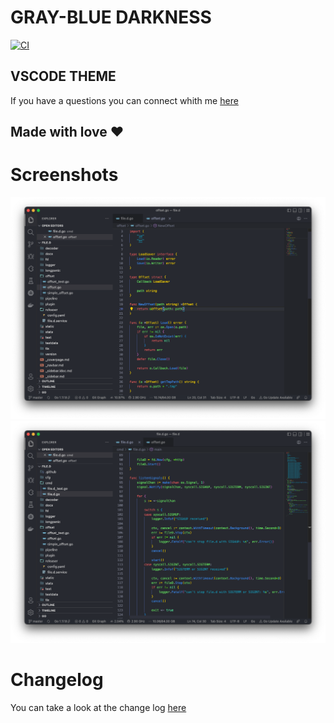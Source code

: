 # GRAY-BLUE DARKNESS 
[![CI](https://github.com/Runinterface/GREY-BLUE-DARKNESS/blob/main/.github/workflows/main.yml/badge.svg)](https://github.com/Runinterface/GREY-BLUE-DARKNESS/blob/main/.github/workflows/main.yml)
## VSCODE THEME



If you have a questions you can connect whith me [here](https://runinterface.tech)

## Made with love ❤️

# Screenshots
![1](screenshots/1.png)
![2](screenshots/2.png)


# Changelog

You can take a look at the change log [here](https://github.com/Runinterface/GREY-BLUE-DARKNESS/blob/main/CHANGELOG.md)